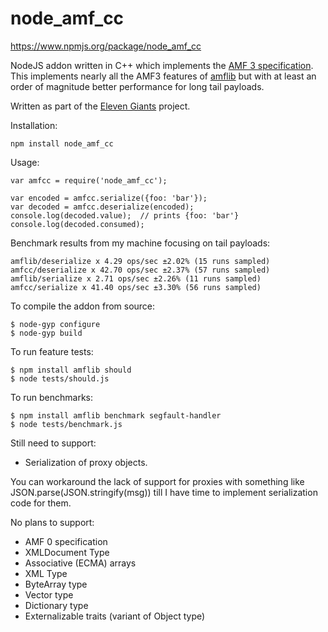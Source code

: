 node_amf_cc
===========
https://www.npmjs.org/package/node_amf_cc

NodeJS addon written in C++ which implements the [AMF 3 specification](http://wwwimages.adobe.com/www.adobe.com/content/dam/Adobe/en/devnet/amf/pdf/amf-file-format-spec.pdf).  This implements nearly all the AMF3 features of [amflib](https://www.npmjs.org/package/amflib) but with at least an order of magnitude better performance for long tail payloads.

Written as part of the [Eleven Giants](https://github.com/ElevenGiants) project.

Installation:

    npm install node_amf_cc

Usage:

    var amfcc = require('node_amf_cc');

    var encoded = amfcc.serialize({foo: 'bar'});
    var decoded = amfcc.deserialize(encoded);
    console.log(decoded.value);  // prints {foo: 'bar'}
    console.log(decoded.consumed);  

Benchmark results from my machine focusing on tail payloads:

    amflib/deserialize x 4.29 ops/sec ±2.02% (15 runs sampled)
    amfcc/deserialize x 42.70 ops/sec ±2.37% (57 runs sampled)
    amflib/serialize x 2.71 ops/sec ±2.26% (11 runs sampled)
    amfcc/serialize x 41.40 ops/sec ±3.30% (56 runs sampled)

To compile the addon from source:

    $ node-gyp configure
    $ node-gyp build

To run feature tests:

    $ npm install amflib should
    $ node tests/should.js

To run benchmarks:

    $ npm install amflib benchmark segfault-handler
    $ node tests/benchmark.js

Still need to support:
* Serialization of proxy objects.

You can workaround the lack of support for proxies with something like
JSON.parse(JSON.stringify(msg)) till I have time to implement serialization
code for them.

No plans to support:
* AMF 0 specification
* XMLDocument Type
* Associative (ECMA) arrays
* XML Type 
* ByteArray type
* Vector type
* Dictionary type
* Externalizable traits (variant of Object type)


